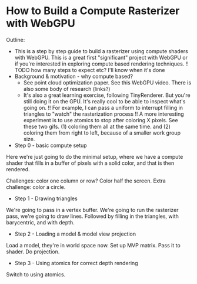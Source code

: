 # How to Build a Compute Rasterizer with WebGPU

Outline:

* This is a step by step guide to build a rasterizer using compute shaders with WebGPU. This is a great first "significant" project with WebGPU or if you're interested in exploring compute based rendering techniques. 
	!! TODO how many steps to expect etc? I'll know when it's done
* Background & motivation - why compute based?
  * See point cloud optimization paper. See this WebGPU video. There is also some body of research (links?)
  * It's also a great learning exercise, following TinyRenderer. But you're still doing it on the GPU. It's really cool to be able to inspect what's going on.
  	!! For example, I can pass a uniform to interrupt filling in triangles to "watch" the rasterization process
  	!! A more interesting experiment is to use atomics to stop after coloring X pixels. See these two gifs. (1) coloring them all at the same time. and (2) coloring them from right to left, because of a smaller work group size.
* Step 0 - basic compute setup

Here we're just going to do the minimal setup, where we have a compute shader that fills in a buffer of pixels with a solid color, and that is then rendered.

Challenges: color one column or row? Color half the screen. Extra challenge: color a circle. 

* Step 1 - Drawing triangles

We're going to pass in a vertex buffer. We're going to run the rasterizer pass, we're going to draw lines. Followed by filling in the triangles, with barycentric, and with depth. 

* Step 2 - Loading a model & model view projection 

Load a model, they're in world space now. Set up MVP matrix. Pass it to shader. Do projection. 

* Step 3 - Using atomics for correct depth rendering

Switch to using atomics. 